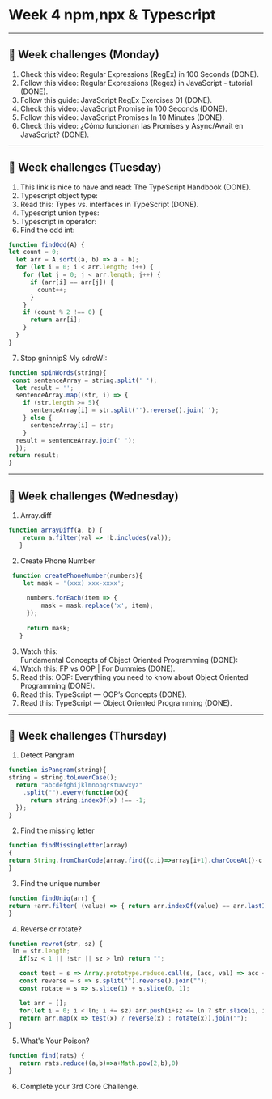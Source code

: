 # Week 4 npm,npx & Typescript 
---
## 📖 Week challenges (Monday)
1. Check this video: 
  Regular Expressions (RegEx) in 100 Seconds (DONE).
2. Follow this video:
  Regular Expressions (Regex) in JavaScript - tutorial (DONE).
3. Follow this guide:
  JavaScript RegEx Exercises 01 (DONE).
4. Check this video:
  JavaScript Promise in 100 Seconds (DONE).
5. Follow this video:
  JavaScript Promises In 10 Minutes (DONE).
6. Check this video:
  ¿Cómo funcionan las Promises y Async/Await en JavaScript? (DONE).

---
## 📖 Week challenges (Tuesday)
1. This link is nice to have and read:
  The TypeScript Handbook (DONE).
2. Typescript object type:
3. Read this:
  Types vs. interfaces in TypeScript (DONE).
4. Typescript union types: 
5. Typescript in operator:
6. Find the odd int:

```javascript
function findOdd(A) {
let count = 0;
  let arr = A.sort((a, b) => a - b);
  for (let i = 0; i < arr.length; i++) {
    for (let j = 0; j < arr.length; j++) {
      if (arr[i] == arr[j]) {
        count++;
      }
    }
    if (count % 2 !== 0) {
      return arr[i];
    }
  }
}
```

7. Stop gninnipS My sdroW!:
```javascript
function spinWords(string){
 const sentenceArray = string.split(' ');
  let result = '';
  sentenceArray.map((str, i) => {
    if (str.length >= 5){
      sentenceArray[i] = str.split('').reverse().join('');
    } else {
      sentenceArray[i] = str;
    }
  result = sentenceArray.join(' ');
  });
return result;
}

```
  
---
## 📖 Week challenges (Wednesday)
1. Array.diff
```javascript
function arrayDiff(a, b) {
    return a.filter(val => !b.includes(val));
   }
```

2. Create Phone Number
```javascript
 function createPhoneNumber(numbers){
    let mask = '(xxx) xxx-xxxx';
 
     numbers.forEach(item => {
         mask = mask.replace('x', item);
     });
 
     return mask;
   }
```
3. Watch this:  
  Fundamental Concepts of Object Oriented Programming (DONE):
4. Watch this:
  FP vs OOP | For Dummies (DONE).
5. Read this:
  OOP: Everything you need to know about Object Oriented Programming (DONE).
6. Read this:
  TypeScript — OOP’s Concepts (DONE).
7. Read this:
  TypeScript — Object Oriented Programming (DONE).

---
## 📖 Week challenges (Thursday)
1. Detect Pangram
```javascript
function isPangram(string){
string = string.toLowerCase();
  return "abcdefghijklmnopqrstuvwxyz"
    .split("").every(function(x){
      return string.indexOf(x) !== -1;
  });
}
```

2. Find the missing letter
```javascript
function findMissingLetter(array)
{
return String.fromCharCode(array.find((c,i)=>array[i+1].charCodeAt()-c.charCodeAt()!==1).charCodeAt()+1)
}
```

3. Find the unique number
```javascript
function findUniq(arr) {
return +arr.filter( (value) => { return arr.indexOf(value) == arr.lastIndexOf(value) } );
}
```

4. Reverse or rotate?
```javascript
function revrot(str, sz) {
 ln = str.length;
   if(sz < 1 || !str || sz > ln) return "";

   const test = s => Array.prototype.reduce.call(s, (acc, val) => acc + Number(val) ** 3, 0) % 2 === 0;
   const reverse = s => s.split("").reverse().join("");
   const rotate = s => s.slice(1) + s.slice(0, 1);

   let arr = [];
   for(let i = 0; i < ln; i += sz) arr.push(i+sz <= ln ? str.slice(i, i+sz) : "")
   return arr.map(x => test(x) ? reverse(x) : rotate(x)).join("");
}
```

5. What's Your Poison?
```javascript
function find(rats) {
   return rats.reduce((a,b)=>a+Math.pow(2,b),0)
}
```
6. Complete your 3rd Core Challenge. 

